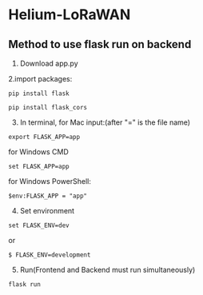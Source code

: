 # Helium-LoRaWAN
## Method to use flask run on backend
1. Download app.py

2.import packages:
```
pip install flask
```
```
pip install flask_cors
```

3. In terminal, for Mac input:(after "=" is the file name)
```
export FLASK_APP=app
```
for Windows CMD
```
set FLASK_APP=app
```
for Windows PowerShell:
```
$env:FLASK_APP = "app"

```

4. Set environment
```
set FLASK_ENV=dev

```
or 
```
$ FLASK_ENV=development

```

5. Run(Frontend and Backend must run simultaneously)
```
flask run

```
